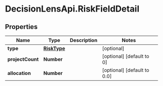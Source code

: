 # DecisionLensApi.RiskFieldDetail

## Properties
Name | Type | Description | Notes
------------ | ------------- | ------------- | -------------
**type** | [**RiskType**](RiskType.md) |  | [optional] 
**projectCount** | **Number** |  | [optional] [default to 0]
**allocation** | **Number** |  | [optional] [default to 0.0]



